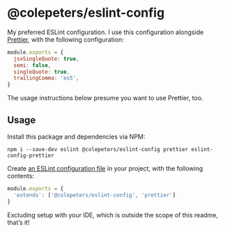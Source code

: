 # @colepeters/eslint-config

My preferred ESLint configuration. I use this configuration alongside [Prettier](https://prettier.io/docs/en/integrating-with-linters.html),
with the following configuration:

```js
module.exports = {
  jsxSingleQuote: true,
  semi: false,
  singleQuote: true,
  trailingComma: 'es5',
}
```

The usage instructions below presume you want to use Prettier, too.

## Usage

Install this package and dependencies via NPM:

```shell
npm i --save-dev eslint @colepeters/eslint-config prettier eslint-config-prettier
```

Create [an ESLint configuration file](https://eslint.org/docs/latest/user-guide/configuring/) in your project, with the following contents:

```js
module.exports = {
  'extends': ['@colepeters/eslint-config', 'prettier']
}
```

Excluding setup with your IDE, which is outside the scope of this readme, that’s it!

